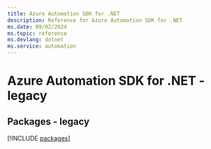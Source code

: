 ```yaml
---
title: Azure Automation SDK for .NET
description: Reference for Azure Automation SDK for .NET
ms.date: 09/02/2024
ms.topic: reference
ms.devlang: dotnet
ms.service: automation
---
```

# Azure Automation SDK for .NET - legacy
## Packages - legacy
[!INCLUDE [packages](automation-index.md)]